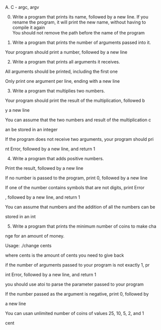 A. C - argc, argv                                                                                                                        

0. Write a program that prints its name, followed by a new line.
If you rename the program, it will print the new name, without having 
to compile it again                                                   
You should not remove the path before the name of the program         

                                       

1. Write a program that prints the number of arguments passed into it.

Your program should print a number, followed by a new line            

                                                                      

2. Write a program that prints all arguments it receives.             

All arguments should be printed, including the first one              

Only print one argument per line, ending with a new line              

                                                                      

3. Write a program that multiplies two numbers.                       

Your program should print the result of the multiplication, followed b

y a new line                                                          

You can assume that the two numbers and result of the multiplication c

an be stored in an integer                                            

If the program does not receive two arguments, your program should pri

nt Error, followed by a new line, and return 1                        

                                                                      

4. Write a program that adds positive numbers.                        

Print the result, followed by a new line                              

If no number is passed to the program, print 0, followed by a new line

If one of the number contains symbols that are not digits, print Error

, followed by a new line, and return 1                                

You can assume that numbers and the addition of all the numbers can be

 stored in an int                                                     

                                                                      

5. Write a program that prints the minimum number of coins to make cha

nge for an amount of money.                                           

Usage: ./change cents                                                 

where cents is the amount of cents you need to give back              

if the number of arguments passed to your program is not exactly 1, pr

int Error, followed by a new line, and return 1                       

you should use atoi to parse the parameter passed to your program     

If the number passed as the argument is negative, print 0, followed by

 a new line                                                           

You can usan unlimited number of coins of values 25, 10, 5, 2, and 1

 cent       
